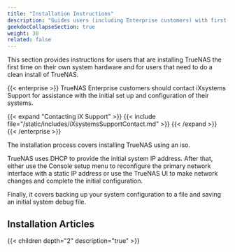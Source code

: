 ```yaml
---
title: "Installation Instructions"
description: "Guides users (including Enterprise customers) with first-time TrueNAS installations."
geekdocCollapseSection: true
weight: 30
related: false
---
```


This section provides instructions for users that are installing TrueNAS the first time on their own system hardware and for users that need to do a clean install of TrueNAS.

{{< enterprise >}}
TrueNAS Enterprise customers should contact iXsystems Support for assistance with the initial set up and configuration of their systems.

{{< expand "Contacting iX Support" >}}
{{< include file="/static/includes/iXsystemsSupportContact.md" >}}
{{< /expand >}}
{{< /enterprise >}}

The installation process covers installing TrueNAS using an <file>iso</file>.

TrueNAS uses DHCP to provide the initial system IP address.
After that, either use the Console setup menu to reconfigure the primary network interface with a static IP address or use the TrueNAS UI to make network changes and complete the initial configuration.

Finally, it covers backing up your system configuration to a file and saving an initial system debug file.

<div class="noprint">

## Installation Articles

{{< children depth="2" description="true" >}}

</div>
